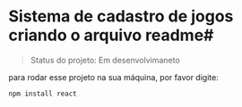 # Sistema de cadastro de jogos criando o arquivo readme#

> Status do projeto: Em desenvolvimaneto

para rodar esse projeto na sua máquina, por favor digite:

```
npm install react
```
